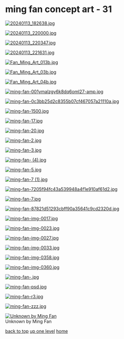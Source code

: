 # ming fan concept art - 31
[![20240113_182638.jpg](/mobile/ming%20fan%20concept%20art/20240113_182638.jpg "20240113_182638.jpg")](https://raw.githubusercontent.com/buckmanc/wallpapers/main/mobile/ming%20fan%20concept%20art/20240113_182638.jpg)

[![20240113_220000.jpg](/mobile/ming%20fan%20concept%20art/20240113_220000.jpg "20240113_220000.jpg")](https://raw.githubusercontent.com/buckmanc/wallpapers/main/mobile/ming%20fan%20concept%20art/20240113_220000.jpg)

[![20240113_220347.jpg](/mobile/ming%20fan%20concept%20art/20240113_220347.jpg "20240113_220347.jpg")](https://raw.githubusercontent.com/buckmanc/wallpapers/main/mobile/ming%20fan%20concept%20art/20240113_220347.jpg)

[![20240113_221631.jpg](/mobile/ming%20fan%20concept%20art/20240113_221631.jpg "20240113_221631.jpg")](https://raw.githubusercontent.com/buckmanc/wallpapers/main/mobile/ming%20fan%20concept%20art/20240113_221631.jpg)

[![Fan_Ming_Art_013b.jpg](/mobile/ming%20fan%20concept%20art/Fan_Ming_Art_013b.jpg "Fan_Ming_Art_013b.jpg")](https://raw.githubusercontent.com/buckmanc/wallpapers/main/mobile/ming%20fan%20concept%20art/Fan_Ming_Art_013b.jpg)

[![Fan_Ming_Art_03b.jpg](/mobile/ming%20fan%20concept%20art/Fan_Ming_Art_03b.jpg "Fan_Ming_Art_03b.jpg")](https://raw.githubusercontent.com/buckmanc/wallpapers/main/mobile/ming%20fan%20concept%20art/Fan_Ming_Art_03b.jpg)

[![Fan_Ming_Art_04b.jpg](/mobile/ming%20fan%20concept%20art/Fan_Ming_Art_04b.jpg "Fan_Ming_Art_04b.jpg")](https://raw.githubusercontent.com/buckmanc/wallpapers/main/mobile/ming%20fan%20concept%20art/Fan_Ming_Art_04b.jpg)

[![ming-fan-001ymalzgy6k8dq6oml27-amp.jpg](/mobile/ming%20fan%20concept%20art/ming-fan-001ymalzgy6k8dq6oml27-amp.jpg "ming-fan-001ymalzgy6k8dq6oml27-amp.jpg")](https://raw.githubusercontent.com/buckmanc/wallpapers/main/mobile/ming%20fan%20concept%20art/ming-fan-001ymalzgy6k8dq6oml27-amp.jpg)

[![ming-fan-0c3bb25d2c8355b07cf467057a21110a.jpg](/mobile/ming%20fan%20concept%20art/ming-fan-0c3bb25d2c8355b07cf467057a21110a.jpg "ming-fan-0c3bb25d2c8355b07cf467057a21110a.jpg")](https://raw.githubusercontent.com/buckmanc/wallpapers/main/mobile/ming%20fan%20concept%20art/ming-fan-0c3bb25d2c8355b07cf467057a21110a.jpg)

[![ming-fan-1500.jpg](/mobile/ming%20fan%20concept%20art/ming-fan-1500.jpg "ming-fan-1500.jpg")](https://raw.githubusercontent.com/buckmanc/wallpapers/main/mobile/ming%20fan%20concept%20art/ming-fan-1500.jpg)

[![ming-fan-17.jpg](/mobile/ming%20fan%20concept%20art/ming-fan-17.jpg "ming-fan-17.jpg")](https://raw.githubusercontent.com/buckmanc/wallpapers/main/mobile/ming%20fan%20concept%20art/ming-fan-17.jpg)

[![ming-fan-20.jpg](/mobile/ming%20fan%20concept%20art/ming-fan-20.jpg "ming-fan-20.jpg")](https://raw.githubusercontent.com/buckmanc/wallpapers/main/mobile/ming%20fan%20concept%20art/ming-fan-20.jpg)

[![ming-fan-2.jpg](/mobile/ming%20fan%20concept%20art/ming-fan-2.jpg "ming-fan-2.jpg")](https://raw.githubusercontent.com/buckmanc/wallpapers/main/mobile/ming%20fan%20concept%20art/ming-fan-2.jpg)

[![ming-fan-3.jpg](/mobile/ming%20fan%20concept%20art/ming-fan-3.jpg "ming-fan-3.jpg")](https://raw.githubusercontent.com/buckmanc/wallpapers/main/mobile/ming%20fan%20concept%20art/ming-fan-3.jpg)

[![ming-fan- (4).jpg](/mobile/ming%20fan%20concept%20art/ming-fan-%20(4).jpg "ming-fan- (4).jpg")](https://raw.githubusercontent.com/buckmanc/wallpapers/main/mobile/ming%20fan%20concept%20art/ming-fan-%20(4).jpg)

[![ming-fan-5.jpg](/mobile/ming%20fan%20concept%20art/ming-fan-5.jpg "ming-fan-5.jpg")](https://raw.githubusercontent.com/buckmanc/wallpapers/main/mobile/ming%20fan%20concept%20art/ming-fan-5.jpg)

[![ming-fan-7 (1).jpg](/mobile/ming%20fan%20concept%20art/ming-fan-7%20(1).jpg "ming-fan-7 (1).jpg")](https://raw.githubusercontent.com/buckmanc/wallpapers/main/mobile/ming%20fan%20concept%20art/ming-fan-7%20(1).jpg)

[![ming-fan-7205f94fc43a539948a4f1e910af61d2.jpg](/mobile/ming%20fan%20concept%20art/ming-fan-7205f94fc43a539948a4f1e910af61d2.jpg "ming-fan-7205f94fc43a539948a4f1e910af61d2.jpg")](https://raw.githubusercontent.com/buckmanc/wallpapers/main/mobile/ming%20fan%20concept%20art/ming-fan-7205f94fc43a539948a4f1e910af61d2.jpg)

[![ming-fan-7.jpg](/mobile/ming%20fan%20concept%20art/ming-fan-7.jpg "ming-fan-7.jpg")](https://raw.githubusercontent.com/buckmanc/wallpapers/main/mobile/ming%20fan%20concept%20art/ming-fan-7.jpg)

[![ming-fan-87821d51293cbff90a35641c9cd2320d.jpg](/mobile/ming%20fan%20concept%20art/ming-fan-87821d51293cbff90a35641c9cd2320d.jpg "ming-fan-87821d51293cbff90a35641c9cd2320d.jpg")](https://raw.githubusercontent.com/buckmanc/wallpapers/main/mobile/ming%20fan%20concept%20art/ming-fan-87821d51293cbff90a35641c9cd2320d.jpg)

[![ming-fan-img-0017.jpg](/mobile/ming%20fan%20concept%20art/ming-fan-img-0017.jpg "ming-fan-img-0017.jpg")](https://raw.githubusercontent.com/buckmanc/wallpapers/main/mobile/ming%20fan%20concept%20art/ming-fan-img-0017.jpg)

[![ming-fan-img-0023.jpg](/mobile/ming%20fan%20concept%20art/ming-fan-img-0023.jpg "ming-fan-img-0023.jpg")](https://raw.githubusercontent.com/buckmanc/wallpapers/main/mobile/ming%20fan%20concept%20art/ming-fan-img-0023.jpg)

[![ming-fan-img-0027.jpg](/mobile/ming%20fan%20concept%20art/ming-fan-img-0027.jpg "ming-fan-img-0027.jpg")](https://raw.githubusercontent.com/buckmanc/wallpapers/main/mobile/ming%20fan%20concept%20art/ming-fan-img-0027.jpg)

[![ming-fan-img-0033.jpg](/mobile/ming%20fan%20concept%20art/ming-fan-img-0033.jpg "ming-fan-img-0033.jpg")](https://raw.githubusercontent.com/buckmanc/wallpapers/main/mobile/ming%20fan%20concept%20art/ming-fan-img-0033.jpg)

[![ming-fan-img-0358.jpg](/mobile/ming%20fan%20concept%20art/ming-fan-img-0358.jpg "ming-fan-img-0358.jpg")](https://raw.githubusercontent.com/buckmanc/wallpapers/main/mobile/ming%20fan%20concept%20art/ming-fan-img-0358.jpg)

[![ming-fan-img-0360.jpg](/mobile/ming%20fan%20concept%20art/ming-fan-img-0360.jpg "ming-fan-img-0360.jpg")](https://raw.githubusercontent.com/buckmanc/wallpapers/main/mobile/ming%20fan%20concept%20art/ming-fan-img-0360.jpg)

[![ming-fan-.jpg](/mobile/ming%20fan%20concept%20art/ming-fan-.jpg "ming-fan-.jpg")](https://raw.githubusercontent.com/buckmanc/wallpapers/main/mobile/ming%20fan%20concept%20art/ming-fan-.jpg)

[![ming-fan-psd.jpg](/mobile/ming%20fan%20concept%20art/ming-fan-psd.jpg "ming-fan-psd.jpg")](https://raw.githubusercontent.com/buckmanc/wallpapers/main/mobile/ming%20fan%20concept%20art/ming-fan-psd.jpg)

[![ming-fan-r3.jpg](/mobile/ming%20fan%20concept%20art/ming-fan-r3.jpg "ming-fan-r3.jpg")](https://raw.githubusercontent.com/buckmanc/wallpapers/main/mobile/ming%20fan%20concept%20art/ming-fan-r3.jpg)

[![ming-fan-zzz.jpg](/mobile/ming%20fan%20concept%20art/ming-fan-zzz.jpg "ming-fan-zzz.jpg")](https://raw.githubusercontent.com/buckmanc/wallpapers/main/mobile/ming%20fan%20concept%20art/ming-fan-zzz.jpg)

[![Unknown by Ming Fan](/mobile/ming%20fan%20concept%20art/unknown%20by%20ming%20fan.jpeg "Unknown by Ming Fan")](https://raw.githubusercontent.com/buckmanc/wallpapers/main/mobile/ming%20fan%20concept%20art/unknown%20by%20ming%20fan.jpeg)\
Unknown by Ming Fan


</p>
</details>


[back to top](#)
[up one level](/mobile/README.MD)
[home](/)
